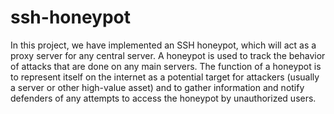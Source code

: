 # ssh-honeypot

In this project, we have implemented an SSH honeypot, which will act as a proxy server for any central server. 
A honeypot is used to track the behavior of attacks that are done on any main servers. The function of a honeypot is to represent itself on the internet as a potential target for attackers (usually a server or other high-value asset) and to gather information and notify defenders of any attempts to access the honeypot by unauthorized users.
